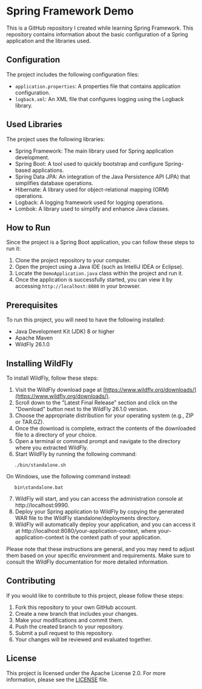 # Spring Framework Demo

This is a GitHub repository I created while learning Spring Framework. This repository contains information about the basic configuration of a Spring application and the libraries used.

## Configuration

The project includes the following configuration files:

- `application.properties`: A properties file that contains application configuration.
- `logback.xml`: An XML file that configures logging using the Logback library.

## Used Libraries

The project uses the following libraries:

- Spring Framework: The main library used for Spring application development.
- Spring Boot: A tool used to quickly bootstrap and configure Spring-based applications.
- Spring Data JPA: An integration of the Java Persistence API (JPA) that simplifies database operations.
- Hibernate: A library used for object-relational mapping (ORM) operations.
- Logback: A logging framework used for logging operations.
- Lombok: A library used to simplify and enhance Java classes.

## How to Run

Since the project is a Spring Boot application, you can follow these steps to run it:

1. Clone the project repository to your computer.
2. Open the project using a Java IDE (such as IntelliJ IDEA or Eclipse).
3. Locate the `DemoApplication.java` class within the project and run it.
4. Once the application is successfully started, you can view it by accessing `http://localhost:8080` in your browser.

## Prerequisites

To run this project, you will need to have the following installed:

- Java Development Kit (JDK) 8 or higher
- Apache Maven
- WildFly 26.1.0

## Installing WildFly

To install WildFly, follow these steps:

1. Visit the WildFly download page at [https://www.wildfly.org/downloads/](https://www.wildfly.org/downloads/).
2. Scroll down to the "Latest Final Release" section and click on the "Download" button next to the WildFly 26.1.0 version.
3. Choose the appropriate distribution for your operating system (e.g., ZIP or TAR.GZ).
4. Once the download is complete, extract the contents of the downloaded file to a directory of your choice.
5. Open a terminal or command prompt and navigate to the directory where you extracted WildFly.
6. Start WildFly by running the following command:

```shell
   ./bin/standalone.sh
```

On Windows, use the following command instead:

```shell
   bin\standalone.bat
```

7. WildFly will start, and you can access the administration console at http://localhost:9990.
8. Deploy your Spring application to WildFly by copying the generated WAR file to the WildFly standalone/deployments directory.
9. WildFly will automatically deploy your application, and you can access it at http://localhost:8080/your-application-context, where your-application-context is the context path of your application.

Please note that these instructions are general, and you may need to adjust them based on your specific environment and requirements. Make sure to consult the WildFly documentation for more detailed information.

## Contributing

If you would like to contribute to this project, please follow these steps:

1. Fork this repository to your own GitHub account.
2. Create a new branch that includes your changes.
3. Make your modifications and commit them.
4. Push the created branch to your repository.
5. Submit a pull request to this repository.
6. Your changes will be reviewed and evaluated together.

## License

This project is licensed under the Apache License 2.0. For more information, please see the [LICENSE](LICENSE) file.
